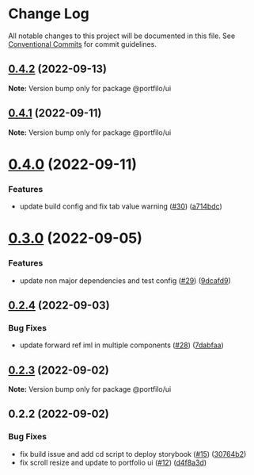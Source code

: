 # Change Log

All notable changes to this project will be documented in this file.
See [Conventional Commits](https://conventionalcommits.org) for commit guidelines.

## [0.4.2](https://github.com/anthony-y-zhu14/MikoshiUI/compare/@portfilo/ui@0.4.1...@portfilo/ui@0.4.2) (2022-09-13)

**Note:** Version bump only for package @portfilo/ui





## [0.4.1](https://github.com/anthony-y-zhu14/MikoshiUI/compare/@portfilo/ui@0.4.0...@portfilo/ui@0.4.1) (2022-09-11)

**Note:** Version bump only for package @portfilo/ui





# [0.4.0](https://github.com/anthony-y-zhu14/MikoshiUI/compare/@portfilo/ui@0.3.0...@portfilo/ui@0.4.0) (2022-09-11)


### Features

* update build config and fix tab value warning ([#30](https://github.com/anthony-y-zhu14/MikoshiUI/issues/30)) ([a714bdc](https://github.com/anthony-y-zhu14/MikoshiUI/commit/a714bdc9a9e317746171c534a0a4227480204f00))





# [0.3.0](https://github.com/anthony-y-zhu14/MikoshiUI/compare/@portfilo/ui@0.2.4...@portfilo/ui@0.3.0) (2022-09-05)


### Features

* update non major dependencies and test config ([#29](https://github.com/anthony-y-zhu14/MikoshiUI/issues/29)) ([9dcafd9](https://github.com/anthony-y-zhu14/MikoshiUI/commit/9dcafd9773342116a1ca194989af60fa86b957ff))





## [0.2.4](https://github.com/anthony-y-zhu14/MikoshiUI/compare/@portfilo/ui@0.2.3...@portfilo/ui@0.2.4) (2022-09-03)


### Bug Fixes

* update forward ref iml in multiple components ([#28](https://github.com/anthony-y-zhu14/MikoshiUI/issues/28)) ([7dabfaa](https://github.com/anthony-y-zhu14/MikoshiUI/commit/7dabfaadc0fd01104e6affc610b4677bf1e0010a))





## [0.2.3](https://github.com/anthony-y-zhu14/MikoshiUI/compare/@portfilo/ui@0.2.2...@portfilo/ui@0.2.3) (2022-09-02)

**Note:** Version bump only for package @portfilo/ui





## 0.2.2 (2022-09-02)


### Bug Fixes

* fix build issue and add cd script to deploy storybook ([#15](https://github.com/anthony-y-zhu14/MikoshiUI/issues/15)) ([30764b2](https://github.com/anthony-y-zhu14/MikoshiUI/commit/30764b220d5e87d6738181535776c628665f7eb0))
* fix scroll resize and update to portfolio ui ([#12](https://github.com/anthony-y-zhu14/MikoshiUI/issues/12)) ([d4f8a3d](https://github.com/anthony-y-zhu14/MikoshiUI/commit/d4f8a3d4089141e6a6937f257e31f8e877ea8853))
